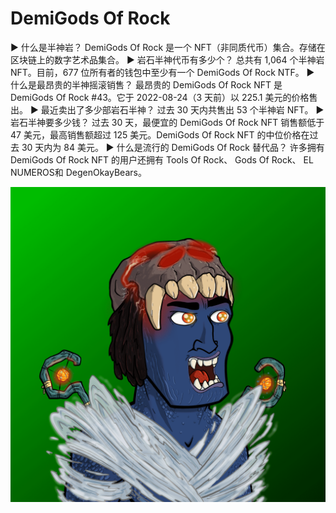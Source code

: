 # DemiGods Of Rock

▶ 什么是半神岩？
DemiGods Of Rock 是一个 NFT（非同质代币）集合。存储在区块链上的数字艺术品集合。
▶ 岩石半神代币有多少个？
总共有 1,064 个半神岩 NFT。目前，677 位所有者的钱包中至少有一个 DemiGods Of Rock NTF。
▶ 什么是最昂贵的半神摇滚销售？
最昂贵的 DemiGods Of Rock NFT 是 DemiGods Of Rock #43。它于 2022-08-24（3 天前）以 225.1 美元的价格售出。
▶ 最近卖出了多少部岩石半神？
过去 30 天内共售出 53 个半神岩 NFT。
▶ 岩石半神要多少钱？
过去 30 天，最便宜的 DemiGods Of Rock NFT 销售额低于 47 美元，最高销售额超过 125 美元。DemiGods Of Rock NFT 的中位价格在过去 30 天内为 84 美元。
▶ 什么是流行的 DemiGods Of Rock 替代品？
许多拥有 DemiGods Of Rock NFT 的用户还拥有 Tools Of Rock、 Gods Of Rock、 EL NUMEROS和 DegenOkayBears。

![nft](unnamed.png)
